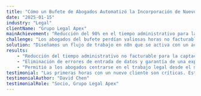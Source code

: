 ```yaml
---
title: "Cómo un Bufete de Abogados Automatizó la Incorporación de Nuevos Clientes"
date: "2025-01-15"
industry: "Legal"
clientName: "Grupo Legal Apex"
mainAchievement: "Reducción del 90% en el tiempo administrativo para la captación de nuevos clientes"
challenge: "Los abogados del bufete perdían valiosas horas no facturables en tareas administrativas por cada nuevo cliente: crear carpetas, enviar paquetes de bienvenida, programar reuniones iniciales e ingresar datos manualmente en su sistema de gestión de casos."
solution: "Diseñamos un flujo de trabajo en n8n que se activa con un acuerdo de cliente firmado desde DocuSign. La automatización crea instantáneamente una nueva carpeta de cliente en Google Drive con una estructura de subcarpetas estandarizada, agrega la información del cliente a su herramienta de gestión de casos (Clio), envía un correo electrónico de bienvenida personalizado con un cuestionario de admisión y programa la consulta inicial en el calendario del abogado."
results:
    - "Reducción del tiempo administrativo no facturable para la captación de clientes en un 90%."
    - "Eliminación de errores de entrada de datos y garantía de una experiencia de incorporación consistente."
    - "Permitió a los abogados centrarse en el trabajo legal desde el momento en que se firma con un cliente."
testimonial: "Las primeras horas con un nuevo cliente son críticas. Esta automatización se encarga de todo el papeleo al instante, para que yo pueda centrarme en construir una relación y una estrategia desde el primer minuto. Es una ventaja increíble."
testimonialAuthor: "David Chen"
testimonialRole: "Socio, Grupo Legal Apex"
---
```

